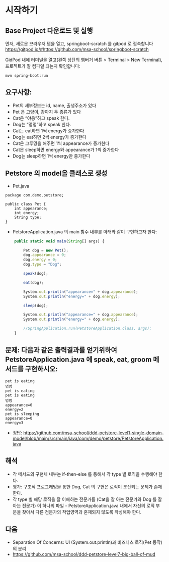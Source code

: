 # 시작하기

## Base Project 다운로드 및 실행
먼저, 새로운 브라우저 탭을 열고, springboot-scratch 를 gitpod 로 접속합니다
https://gitpod.io/#https://github.com/msa-school/springboot-scratch

GidPod 내에 터미널을 열고(왼쪽 상단의 햄버거 버튼 > Terminal > New Terminal), 프로젝트가 잘 컴파일 되는지 확인합니다:
```
mvn spring-boot:run
```


## 요구사항:
- Pet의 세부정보는 id, name, 출생주소가 있다
- Pet 은 고양이, 강아지 두 종류가 있다
- Cat은 “야옹”하고 speak 한다.
- Dog는 “멍멍”하고 speak 한다.
- Cat는 eat하면 1씩 energy가 증가한다
- Dog는 eat하면 2씩 energy가 증가한다
- Cat은 그루밍을 해주면 1씩 appearance가 증가한다
- Cat은 sleep하면 energy와 appearance가 1씩 증가한다
- Dog는 sleep하면 1씩 energy만 증가한다


## Petstore 의 model을 클래스로 생성
- Pet.java
```
package com.demo.petstore;

public class Pet {
    int appearance;
    int energy;
    String type;
}
```

- PetstoreApplication.java 의 main 함수 내부를 아래와 같이 구현하고자 한다:
```javascript
	public static void main(String[] args) {

		Pet dog = new Pet();
		dog.appearance = 0;
		dog.energy = 0;
		dog.type = "Dog";

		speak(dog);

		eat(dog);

		System.out.println("appearance=" + dog.appearance);
		System.out.println("energy=" + dog.energy);

		sleep(dog);

		System.out.println("appearance=" + dog.appearance);
		System.out.println("energy=" + dog.energy);

		//SpringApplication.run(PetstoreApplication.class, args);
	}
```

## 문제: 다음과 같은 출력결과를 얻기위하여 PetstoreApplication.java 에 speak, eat, groom 메서드를 구현하시오:
```
pet is eating
멍멍
pet is eating
pet is eating
멍멍
appearance=0
energy=2
pet is sleeping
appearance=0
energy=3
```
- 정답: https://github.com/msa-school/ddd-petstore-level1-single-domain-model/blob/main/src/main/java/com/demo/petstore/PetstoreApplication.java

## 해석
- 각 메서드의 구현체 내부는 if-then-else 를 통해서 각 type 별 로직을 수행해야 한다.
- 평가: 구조적 프로그래밍을 통한 Dog, Cat 의 구현은 로직이 분산되는 문제가 존재한다. 
- 각 type 별 해당 로직을 잘 이해하는 전문가들 (Cat을 잘 아는 전문가와 Dog 를 잘 아는 전문가) 이 하나의 파일 - PetstoreApplication.java 내에서 자신의 로직 부분을 찾아서 다른 전문가의 작업영역과 혼재되지 않도록 작성해야 한다. 

## 다음
- Separation Of Concerns: UI (System.out.println)과 비즈니스 로직(Pet 동작)의 분리
- https://github.com/msa-school/ddd-petstore-level7-big-ball-of-mud

